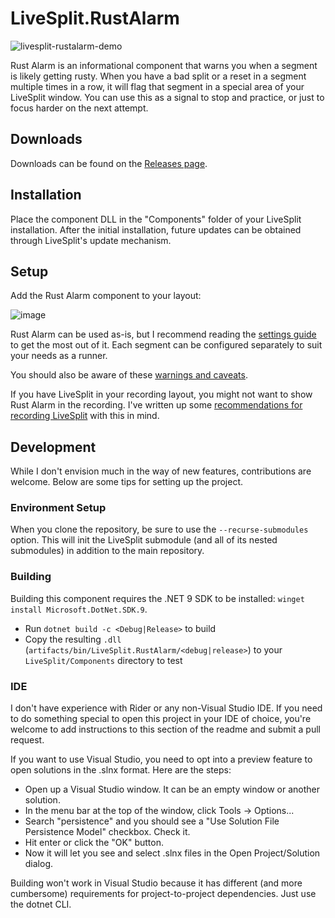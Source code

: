 # LiveSplit.RustAlarm
![livesplit-rustalarm-demo](https://github.com/user-attachments/assets/727696ee-bf7e-4eb1-83cc-f8bc17ac7bcc)

Rust Alarm is an informational component that warns you when a segment is likely getting rusty. When you have a bad split or a reset in a segment multiple times in a row, it will flag that segment in a special area of your LiveSplit window. You can use this as a signal to stop and practice, or just to focus harder on the next attempt.

## Downloads

Downloads can be found on the [Releases page](https://github.com/absent-friend/LiveSplit.RustAlarm/releases).

## Installation

Place the component DLL in the "Components" folder of your LiveSplit installation. After the initial installation, future updates can be obtained through LiveSplit's update mechanism.

## Setup

Add the Rust Alarm component to your layout:

![image](https://github.com/user-attachments/assets/94536cfe-315e-4bad-a91f-8c4e8a9c0ab9)

Rust Alarm can be used as-is, but I recommend reading the [settings guide](https://github.com/absent-friend/LiveSplit.RustAlarm/wiki/2.-Settings-Guide) to get the most out of it. Each segment can be configured separately to suit your needs as a runner.

You should also be aware of these [warnings and caveats](https://github.com/absent-friend/LiveSplit.RustAlarm/wiki/3.-Warnings-and-Caveats).

If you have LiveSplit in your recording layout, you might not want to show Rust Alarm in the recording. I've written up some [recommendations for recording LiveSplit](https://github.com/absent-friend/LiveSplit.RustAlarm/wiki/4.-Excluding-Rust-Alarm-from-a-LiveSplit-Capture) with this in mind.

## Development

While I don't envision much in the way of new features, contributions are welcome. Below are some tips for setting up the project.

### Environment Setup

When you clone the repository, be sure to use the `--recurse-submodules` option. This will init the LiveSplit submodule (and all of its nested submodules) in addition to the main repository.

### Building

Building this component requires the .NET 9 SDK to be installed: `winget install Microsoft.DotNet.SDK.9`.  

* Run `dotnet build -c <Debug|Release>` to build
* Copy the resulting `.dll` (`artifacts/bin/LiveSplit.RustAlarm/<debug|release>`) to your `LiveSplit/Components` directory to test

### IDE

I don't have experience with Rider or any non-Visual Studio IDE. If you need to do something special to open this project in your IDE of choice, you're welcome to add instructions to this section of the readme and submit a pull request.

If you want to use Visual Studio, you need to opt into a preview feature to open solutions in the .slnx format. Here are the steps:

* Open up a Visual Studio window. It can be an empty window or another solution.
* In the menu bar at the top of the window, click Tools → Options...
* Search "persistence" and you should see a "Use Solution File Persistence Model" checkbox. Check it.
* Hit enter or click the "OK" button.
* Now it will let you see and select .slnx files in the Open Project/Solution dialog.

Building won't work in Visual Studio because it has different (and more cumbersome) requirements for project-to-project dependencies. Just use the dotnet CLI.
